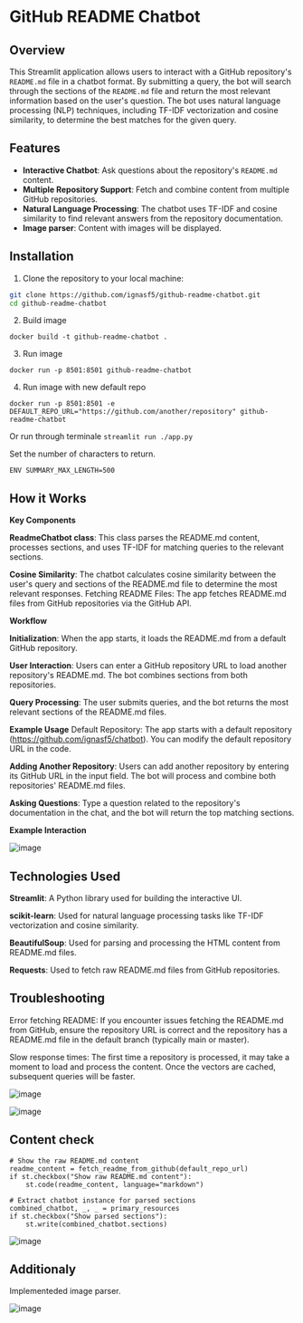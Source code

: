 # GitHub README Chatbot

## Overview

This Streamlit application allows users to interact with a GitHub repository's `README.md` file in a chatbot format. By submitting a query, the bot will search through the sections of the `README.md` file and return the most relevant information based on the user's question. The bot uses natural language processing (NLP) techniques, including TF-IDF vectorization and cosine similarity, to determine the best matches for the given query.

## Features

- **Interactive Chatbot**: Ask questions about the repository's `README.md` content.
- **Multiple Repository Support**: Fetch and combine content from multiple GitHub repositories.
- **Natural Language Processing**: The chatbot uses TF-IDF and cosine similarity to find relevant answers from the repository documentation.
- **Image parser**: Content with images will be displayed.

## Installation

1. Clone the repository to your local machine:
  ```bash
  git clone https://github.com/ignasf5/github-readme-chatbot.git
  cd github-readme-chatbot
  ```
2. Build image
  ```
  docker build -t github-readme-chatbot .
  ```
3. Run image
  ```
  docker run -p 8501:8501 github-readme-chatbot
  ```
4. Run image with new default repo
  ```
  docker run -p 8501:8501 -e DEFAULT_REPO_URL="https://github.com/another/repository" github-readme-chatbot
  ```
Or run through terminale ```streamlit run ./app.py```

Set the number of characters to return.
```
ENV SUMMARY_MAX_LENGTH=500
```

## How it Works

**Key Components**

**ReadmeChatbot class**: This class parses the README.md content, processes sections, and uses TF-IDF for matching queries to the relevant sections.

**Cosine Similarity**: The chatbot calculates cosine similarity between the user's query and sections of the README.md file to determine the most relevant responses.
Fetching README Files: The app fetches README.md files from GitHub repositories via the GitHub API.

**Workflow**

**Initialization**: When the app starts, it loads the README.md from a default GitHub repository.

**User Interaction**: Users can enter a GitHub repository URL to load another repository's README.md. The bot combines sections from both repositories.

**Query Processing**: The user submits queries, and the bot returns the most relevant sections of the README.md files.

**Example Usage**
Default Repository: The app starts with a default repository (https://github.com/ignasf5/chatbot). You can modify the default repository URL in the code.

**Adding Another Repository**: Users can add another repository by entering its GitHub URL in the input field. The bot will process and combine both repositories' README.md files.

**Asking Questions**: Type a question related to the repository's documentation in the chat, and the bot will return the top matching sections.

**Example Interaction**

![image](https://github.com/user-attachments/assets/5f9c9e2b-b13d-49d7-a202-1956b6279fbb)

## Technologies Used
**Streamlit**: A Python library used for building the interactive UI.

**scikit-learn**: Used for natural language processing tasks like TF-IDF vectorization and cosine similarity.

**BeautifulSoup**: Used for parsing and processing the HTML content from README.md files.

**Requests**: Used to fetch raw README.md files from GitHub repositories.

## Troubleshooting
Error fetching README: If you encounter issues fetching the README.md from GitHub, ensure the repository URL is correct and the repository has a README.md file in the default branch (typically main or master).

Slow response times: The first time a repository is processed, it may take a moment to load and process the content. Once the vectors are cached, subsequent queries will be faster.

![image](https://github.com/user-attachments/assets/d95f18b0-d015-4013-a0c9-c80cad1baf26)

![image](https://github.com/user-attachments/assets/d37d6d80-073c-48a5-9e55-db6bc76a2b03)

## Content check

```
# Show the raw README.md content
readme_content = fetch_readme_from_github(default_repo_url)
if st.checkbox("Show raw README.md content"):
    st.code(readme_content, language="markdown")

# Extract chatbot instance for parsed sections
combined_chatbot, _, _ = primary_resources
if st.checkbox("Show parsed sections"):
    st.write(combined_chatbot.sections)
```

![image](https://github.com/user-attachments/assets/0d7cf296-53ac-44f5-84c9-7eaa0ebb9918)


## Additionaly 
Implementeded image parser.

![image](https://github.com/user-attachments/assets/501da4af-8bb6-4bed-8e78-c886655a897f)

